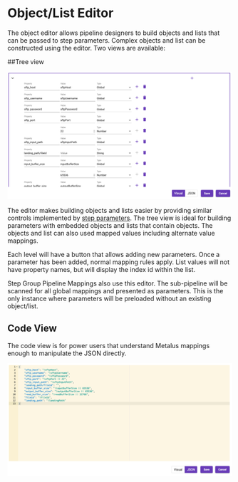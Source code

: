 # Object/List Editor
The object editor allows pipeline designers to build objects and lists that can be passed to step parameters. Complex
objects and list can be constructed using the editor. Two views are available:

##Tree view

![Object Editor Tree View](images/object_editor_tree_view.png)

The editor makes building objects and lists easier by providing similar controls implemented by 
[step parameters](step-parameters.md). The tree view is ideal for building parameters with embedded
objects and lists that contain objects. The objects and list can also used mapped values including
alternate value mappings.

Each level will have a button that allows adding new parameters. Once a parameter has been added, normal
mapping rules apply. List values will not have property names, but will display the index id within the list.

Step Group Pipeline Mappings also use this editor. The sub-pipeline will be scanned for all global mappings
and presented as parameters. This is the only instance where parameters will be preloaded without an existing 
object/list.

## Code View
The code view is for power users that understand Metalus mappings enough to manipulate the JSON directly.

![Object Editor Code View](images/object_editor_code_view.png)



